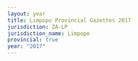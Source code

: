 ```yaml
---
layout: year
title: Limpopo Provincial Gazettes 2017
jurisdiction: ZA-LP
jurisdiction_name: Limpopo
provincial: true
year: "2017"
---
```

